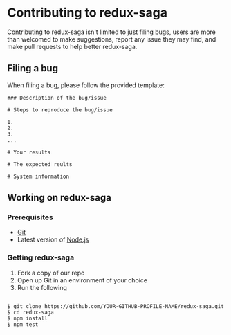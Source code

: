 # Contributing to redux-saga
Contributing to redux-saga isn't limited to just filing bugs, users are more than welcomed to make suggestions, report any issue they may find, and make pull requests to help better redux-saga.

## Filing a bug
When filing a bug, please follow the provided template:

```
### Description of the bug/issue

# Steps to reproduce the bug/issue

1.
2.
3.
...

# Your results

# The expected reults

# System information
```

## Working on redux-saga
### Prerequisites
* [Git](https://git-scm.com/)
* Latest version of [Node.js](https://nodejs.org/en/)

### Getting redux-saga
1. Fork a copy of our repo
2. Open up Git in an environment of your choice
3. Run the following

```

$ git clone https://github.com/YOUR-GITHUB-PROFILE-NAME/redux-saga.git
$ cd redux-saga
$ npm install
$ npm test
```